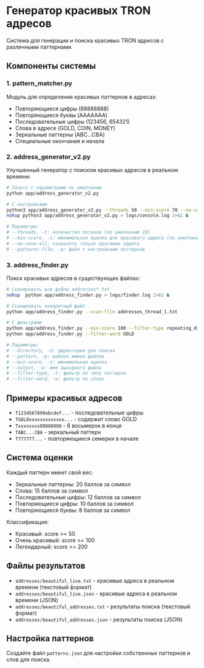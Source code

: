 # Генератор красивых TRON адресов

Система для генерации и поиска красивых TRON адресов с различными паттернами.

## Компоненты системы

### 1. pattern_matcher.py

Модуль для определения красивых паттернов в адресах:

- Повторяющиеся цифры (88888888)
- Повторяющиеся буквы (AAAAAAA)
- Последовательные цифры (123456, 654321)
- Слова в адресе (GOLD, COIN, MONEY)
- Зеркальные паттерны (ABC...CBA)
- Специальные окончания и начала

### 2. address_generator_v2.py

Улучшенный генератор с поиском красивых адресов в реальном времени:

```bash
# Запуск с параметрами по умолчанию
python app/address_generator_v2.py

# С настройками
python3 app/address_generator_v2.py --threads 50 --min-score 70 --no-save-all
nohup python3 app/address_generator_v2.py > logs/console.log 2>&1 &

# Параметры:
# --threads, -t: количество потоков (по умолчанию 10)
# --min-score, -s: минимальная оценка для красивого адреса (по умолчанию 50)
# --no-save-all: сохранять только красивые адреса
# --patterns-file, -p: файл с настройками паттернов
```

### 3. address_finder.py

Поиск красивых адресов в существующих файлах:

```bash
# Сканировать все файлы addresses*.txt
nohup  python app/address_finder.py > logs/finder.log 2>&1 &

# Сканировать конкретный файл
python app/address_finder.py --scan-file addresses_thread_1.txt

# С фильтрами
python app/address_finder.py --min-score 100 --filter-type repeating_digits
python app/address_finder.py --filter-word GOLD

# Параметры:
# --directory, -d: директория для поиска
# --pattern, -p: шаблон имени файлов
# --min-score, -s: минимальная оценка
# --output, -o: имя выходного файла
# --filter-type, -t: фильтр по типу паттерна
# --filter-word, -w: фильтр по слову
```

## Примеры красивых адресов

- `T1234567890abcdef...` - последовательные цифры
- `TGOLDxxxxxxxxxxxxx...` - содержит слово GOLD
- `Txxxxxxxx88888888` - 8 восьмерок в конце
- `TABC...CBA` - зеркальный паттерн
- `T777777...` - повторяющиеся семерки в начале

## Система оценки

Каждый паттерн имеет свой вес:

- Зеркальные паттерны: 20 баллов за символ
- Слова: 15 баллов за символ
- Последовательные цифры: 12 баллов за символ
- Повторяющиеся цифры: 10 баллов за символ
- Повторяющиеся буквы: 8 баллов за символ

Классификация:

- Красивый: score >= 50
- Очень красивый: score >= 100
- Легендарный: score >= 200

## Файлы результатов

- `addresses/beautiful_live.txt` - красивые адреса в реальном времени (текстовый формат)
- `addresses/beautiful_live.json` - красивые адреса в реальном времени (JSON)
- `addresses/beautiful_addresses.txt` - результаты поиска (текстовый формат)
- `addresses/beautiful_addresses.json` - результаты поиска (JSON)

## Настройка паттернов

Создайте файл `patterns.json` для настройки собственных паттернов и слов для поиска.
